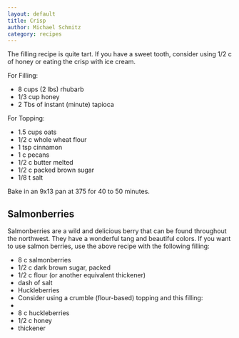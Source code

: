 ```yaml
---
layout: default
title: Crisp
author: Michael Schmitz
category: recipes
---
```


The filling recipe is quite tart. If you have a sweet tooth, consider using 1/2 c of honey or eating the crisp with ice cream.

For Filling:

* 8 cups (2 lbs) rhubarb
* 1/3 cup honey
* 2 Tbs of instant (minute) tapioca

For Topping:

* 1.5 cups oats
* 1/2 c whole wheat flour
* 1 tsp cinnamon
* 1 c pecans
* 1/2 c butter melted
* 1/2 c packed brown sugar
* 1/8 t salt

Bake in an 9x13 pan at 375 for 40 to 50 minutes.

## Salmonberries

Salmonberries are a wild and delicious berry that can be found throughout the
northwest. They have a wonderful tang and beautiful colors. If you want to use
salmon berries, use the above recipe with the following filling:

* 8 c salmonberries
* 1/2 c dark brown sugar, packed
* 1/2 c flour (or another equivalent thickener)
* dash of salt
* Huckleberries
* Consider using a crumble (flour-based) topping and this filling:
* 
* 8 c huckleberries
* 1/2 c honey
* thickener
